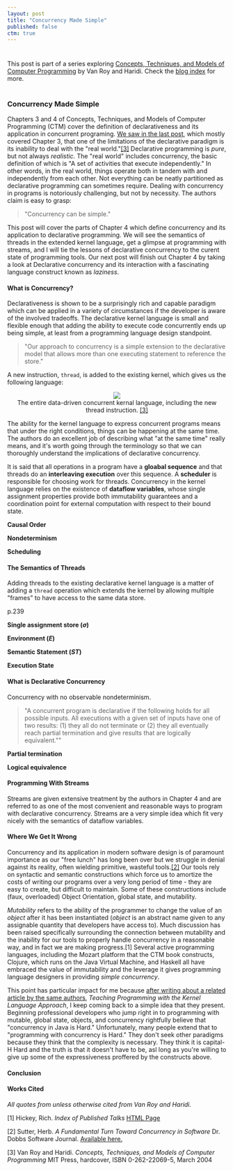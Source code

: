 ```yaml
---
layout: post
title: "Concurrency Made Simple"
published: false
ctm: true
---
```

# 

<div class="lead">This post is part of a series exploring <a href="http://www.info.ucl.ac.be/~pvr/book.html">Concepts, Techniques, and Models of Computer Programming</a> by Van Roy and Haridi. Check the <a href="/">blog index</a> for more.</div>

# 
### Concurrency Made Simple

Chapters 3 and 4 of Concepts, Techniques, and Models of Computer Programming (CTM) cover the definition of declarativeness and its application in concurrent programing. <a href="http://michaelrbernste.in/2013/06/20/what-is-declarative-programming.html">We saw in the last post</a>, which mostly covered Chapter 3, that one of the limitations of the declarative paradigm is its inability to deal with the "real world."<a href="#bib3">[3]</a> Declarative programming is *pure*, but not always *realistic.* The "real world" includes concurrency, the basic definition of which is "A set of activities that execute independently." In other words, in the real world, things operate both in tandem with and independently from each other. Not everything can be neatly partitioned as declarative programming can sometimes require. Dealing with concurrency in programs is notoriously challenging, but not by necessity. The authors claim is easy to grasp:

> "Concurrency can be simple."

This post will cover the parts of Chapter 4 which define concurrency and its application to declarative programming. We will see the semantics of threads in the extended kernel language, get a glimpse at programming with streams, and I will tie the lessons of declarative concurrency to the curent state of programming tools. Our next post will finish out Chapter 4 by taking a look at Declarative concurrency and its interaction with a fascinating language construct known as *laziness*.

#### What is Concurrency?

Declarativeness is shown to be a surprisingly rich and capable paradigm which can be applied in a variety of circumstances if the developer is aware of the involved tradeoffs. The declarative kernel language is small and flexible enough that adding the ability to execute code concurrently ends up being simple, at least from a programming language design standpoint.

> "Our approach to concurrency is a simple extension to the declarative model that allows more than one executing statement to reference the store."

A new instruction, `thread`, is added to the existing kernel, which gives us the following language:

<center><img src="https://dl.dropboxusercontent.com/u/1401061/declarativeconcurrency.png">
<div class="lead">The entire data-driven concurrent kernal language, including the new thread instruction. <a href="#bib3">[3]</a></div></center>


The ability for the kernel language to express concurrent programs means that under the right conditions, things can be happening at the same time. The authors do an excellent job of describing what "at the same time" really means, and it's worth going through the terminology so that we can thoroughly understand the implications of declarative concurrency.

It is said that all operations in a program have a **gloabal sequence** and that threads do an **interleaving execution** over this sequence. A **scheduler** is responsible for choosing work for threads. Concurrency in the kernel language relies on the existence of **dataflow variables**, whose single assignment properties provide both immutability guarantees and a coordination point for external computation with respect to their bound state.

**Causal Order**

**Nondeterminism**

**Scheduling**


#### The Semantics of Threads

Adding threads to the existing declarative kernel language is a matter of adding a `thread` operation which extends the kernel by allowing multiple "frames" to have access to the same data store.

p.239

**Single assignment store ($\sigma$)**

**Environment ($E$)**

**Semantic Statement ($ST$)**

**Execution State**

#### What is Declarative Concurrency

Concurrency with no observable nondeterminism.

> "A concurrent program is declarative if the following holds for all possible inputs. All executions with a given set of inputs have one of two results: (1) they all do not terminate or (2) they all eventually reach partial termination and give results that are logically equivalent.""

**Partial termination**

**Logical equivalence**


#### Programming With Streams

Streams are given extensive treatment by the authors in Chapter 4 and are referred to as one of the most convenient and reasonable ways to program with declarative concurrency. Streams are a very simple idea which fit very nicely with the semantics of dataflow variables.

#### Where We Get It Wrong

Concurrency and its application in modern software design is of paramount importance as our "free lunch" has long been over but we struggle in denial against its reality, often wielding primitive, wasteful tools.<a href="#bib2">[2]</a> Our tools rely on syntactic and semantic constructions which force us to amortize the costs of writing our programs over a very long period of time - they are easy to create, but difficult to maintain. Some of these constructions include (faux, overloaded) Object Orientation, global state, and mutability.

*Mutability* refers to the ability of the programmer to change the value of an *object* after it has been instantiated (*object* is an abstract name given to any assignable quantity that developers have access to). Much discussion has been raised specifically surrounding the connection between mutability and the inability for our tools to properly handle concurrency in a reasonable way, and in fact we are making progress.<a id="bib1">[1]</a> Several active programming languages, including the Mozart platform that the CTM book constructs, Clojure, which runs on the Java Virtual Machine, and Haskell all have embraced the value of immutability and the leverage it gives programming language designers in providing *simple concurrency*. 

This point has particular impact for me because <a href="http://michaelrbernste.in/2013/02/23/notes-on-teaching-with-the-kernel-language-approach.html">after writing about a related article by the same authors</a>,  *Teaching Programming with the Kernel Language Approach*, I keep coming back to a simple idea that they present. Beginning professional developers who jump right in to programming with mutable, global state, objects, and concurrency rightfully believe that "concurrency in Java is Hard." Unfortunately, many people extend that to "programming with concurrency is Hard." They don't seek other paradigms because they think that the complexity is necessary. They think it is capital-H Hard and the truth is that it doesn't have to be, asl long as you're willing to give up some of the expressiveness proffered by the constructs above.


#### Conclusion



#### Works Cited

*All quotes from unless otherwise cited from Van Roy and Haridi.*

<a id="bib1">[1]</a> Hickey, Rich. *Index of Published Talks* <a href="http://www.infoq.com/author/Rich-Hickey">HTML Page</a>

<a id="bib1">[2]</a> Sutter, Herb. *A Fundamental Turn Toward Concurrency in Software* Dr. Dobbs Software Journal. <a href="http://www.drdobbs.com/article/print?articleId=184405990&siteSectionName=web-development/">Available here.</a>

<a id="bib2">[3]</a> Van Roy and Haridi. *Concepts, Techniques, and Models of Computer Programming* MIT Press, hardcover, ISBN 0-262-22069-5, March 2004
